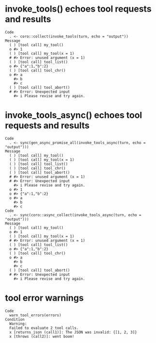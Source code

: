 # invoke_tools() echoes tool requests and results

    Code
      . <- coro::collect(invoke_tools(turn, echo = "output"))
    Message
      ( ) [tool call] my_tool()
      o #> 1
      ( ) [tool call] my_tool(x = 1)
      # #> Error: unused argument (x = 1)
      ( ) [tool call] tool_list()
      o #> {"a":1,"b":2}
      ( ) [tool call] tool_chr()
      o #> a
        #> b
        #> c
      ( ) [tool call] tool_abort()
      # #> Error: Unexpected input
        #> i Please revise and try again.

# invoke_tools_async() echoes tool requests and results

    Code
      . <- sync(gen_async_promise_all(invoke_tools_async(turn, echo = "output")))
    Message
      ( ) [tool call] my_tool()
      ( ) [tool call] my_tool(x = 1)
      ( ) [tool call] tool_list()
      ( ) [tool call] tool_chr()
      ( ) [tool call] tool_abort()
      # #> Error: unused argument (x = 1)
      # #> Error: Unexpected input
        #> i Please revise and try again.
      o #> 1
      o #> {"a":1,"b":2}
      o #> a
        #> b
        #> c
    Code
      . <- sync(coro::async_collect(invoke_tools_async(turn, echo = "output")))
    Message
      ( ) [tool call] my_tool()
      o #> 1
      ( ) [tool call] my_tool(x = 1)
      # #> Error: unused argument (x = 1)
      ( ) [tool call] tool_list()
      o #> {"a":1,"b":2}
      ( ) [tool call] tool_chr()
      o #> a
        #> b
        #> c
      ( ) [tool call] tool_abort()
      # #> Error: Unexpected input
        #> i Please revise and try again.

# tool error warnings

    Code
      warn_tool_errors(errors)
    Condition
      Warning:
      Failed to evaluate 2 tool calls.
      x [returns_json (call1)]: The JSON was invalid: {[1, 2, 3]}
      x [throws (call2)]: went boom!

